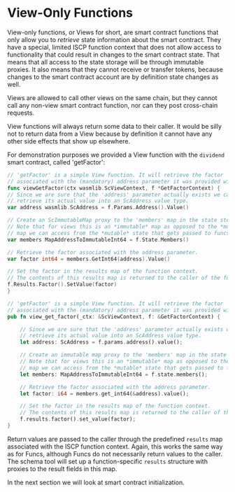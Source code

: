 # View-Only Functions

View-only functions, or Views for short, are smart contract functions that only allow you
to *retrieve* state information about the smart contract. They have a special, limited
ISCP function context that does not allow access to functionality that could result in
changes to the smart contract state. That means that all access to the state storage will
be through immutable proxies. It also means that they cannot receive or transfer tokens,
because changes to the smart contract account are by definition state changes as well.

Views are allowed to call other views on the same chain, but they cannot call any non-view
smart contract function, nor can they post cross-chain requests.

View functions will always return some data to their caller. It would be silly not to
return data from a View because by definition it cannot have any other side effects that
show up elsewhere.

For demonstration purposes we provided a View function with the `dividend` smart contract,
called 'getFactor':

```go
// 'getFactor' is a simple View function. It will retrieve the factor
// associated with the (mandatory) address parameter it was provided with.
func viewGetFactor(ctx wasmlib.ScViewContext, f *GetFactorContext) {
// Since we are sure that the 'address' parameter actually exists we can
// retrieve its actual value into an ScAddress value type.
var address wasmlib.ScAddress = f.Params.Address().Value()

// Create an ScImmutableMap proxy to the 'members' map in the state storage.
// Note that for views this is an *immutable* map as opposed to the *mutable*
// map we can access from the *mutable* state that gets passed to funcs.
var members MapAddressToImmutableInt64 = f.State.Members()

// Retrieve the factor associated with the address parameter.
var factor int64 = members.GetInt64(address).Value()

// Set the factor in the results map of the function context.
// The contents of this results map is returned to the caller of the function.
f.Results.Factor().SetValue(factor)
}
```

```rust
// 'getFactor' is a simple View function. It will retrieve the factor
// associated with the (mandatory) address parameter it was provided with.
pub fn view_get_factor(_ctx: &ScViewContext, f: &GetFactorContext) {

    // Since we are sure that the 'address' parameter actually exists we can
    // retrieve its actual value into an ScAddress value type.
    let address: ScAddress = f.params.address().value();

    // Create an immutable map proxy to the 'members' map in the state storage.
    // Note that for views this is an *immutable* map as opposed to the *mutable*
    // map we can access from the *mutable* state that gets passed to funcs.
    let members: MapAddressToImmutableInt64 = f.state.members();

    // Retrieve the factor associated with the address parameter.
    let factor: i64 = members.get_int64(&address).value();

    // Set the factor in the results map of the function context.
    // The contents of this results map is returned to the caller of the function.
    f.results.factor().set_value(factor);
}
```

Return values are passed to the caller through the predefined `results` map associated
with the ISCP function context. Again, this works the same way as for Funcs, although
Funcs do not necessarily return values to the caller. The schema tool will set up a
function-specific `results` structure with proxies to the result fields in this map.

In the next section we will look at smart contract initialization.
